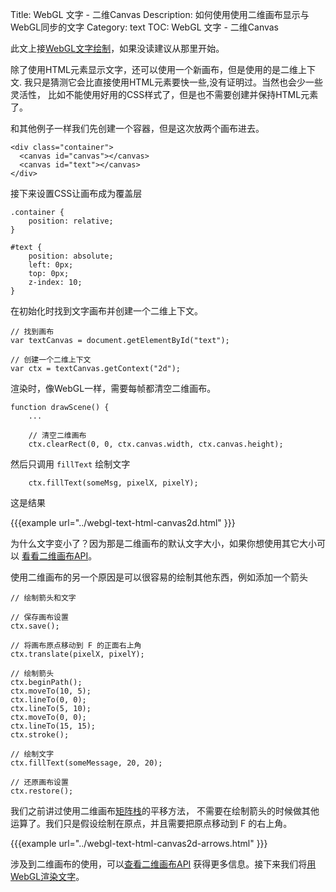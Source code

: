Title: WebGL 文字 - 二维Canvas
Description: 如何使用使用二维画布显示与WebGL同步的文字
Category: text
TOC: WebGL 文字 - 二维Canvas


此文上接[WebGL文字绘制](webgl-text-html.html)，如果没读建议从那里开始。

除了使用HTML元素显示文字，还可以使用一个新画布，但是使用的是二维上下文.
我只是猜测它会比直接使用HTML元素要快一些,没有证明过。当然也会少一些灵活性，
比如不能使用好用的CSS样式了，但是也不需要创建并保持HTML元素了。

和其他例子一样我们先创建一个容器，但是这次放两个画布进去。

    <div class="container">
      <canvas id="canvas"></canvas>
      <canvas id="text"></canvas>
    </div>

接下来设置CSS让画布成为覆盖层

    .container {
        position: relative;
    }

    #text {
        position: absolute;
        left: 0px;
        top: 0px;
        z-index: 10;
    }

在初始化时找到文字画布并创建一个二维上下文。

    // 找到画布
    var textCanvas = document.getElementById("text");

    // 创建一个二维上下文
    var ctx = textCanvas.getContext("2d");

渲染时，像WebGL一样，需要每帧都清空二维画布。

    function drawScene() {
        ...

        // 清空二维画布
        ctx.clearRect(0, 0, ctx.canvas.width, ctx.canvas.height);

然后只调用 `fillText` 绘制文字

        ctx.fillText(someMsg, pixelX, pixelY);

这是结果

{{{example url="../webgl-text-html-canvas2d.html" }}}

为什么文字变小了？因为那是二维画布的默认文字大小，如果你想使用其它大小可以
[看看二维画布API](https://developer.mozilla.org/en-US/docs/Web/API/Canvas_API/Tutorial/Drawing_text)。

使用二维画布的另一个原因是可以很容易的绘制其他东西，例如添加一个箭头

    // 绘制箭头和文字

    // 保存画布设置
    ctx.save();

    // 将画布原点移动到 F 的正面右上角
    ctx.translate(pixelX, pixelY);

    // 绘制箭头
    ctx.beginPath();
    ctx.moveTo(10, 5);
    ctx.lineTo(0, 0);
    ctx.lineTo(5, 10);
    ctx.moveTo(0, 0);
    ctx.lineTo(15, 15);
    ctx.stroke();

    // 绘制文字
    ctx.fillText(someMessage, 20, 20);

    // 还原画布设置
    ctx.restore();

我们之前讲过使用二维画布[矩阵栈](webgl-2d-matrix-stack.html)的平移方法，
不需要在绘制箭头的时候做其他运算了。我们只是假设绘制在原点，并且需要把原点移动到 F 的右上角。

{{{example url="../webgl-text-html-canvas2d-arrows.html" }}}

涉及到二维画布的使用，可以[查看二维画布API](https://developer.mozilla.org/en-US/docs/Web/API/CanvasRenderingContext2D)
获得更多信息。接下来我们将[用WebGL渲染文字](webgl-text-texture.html)。

